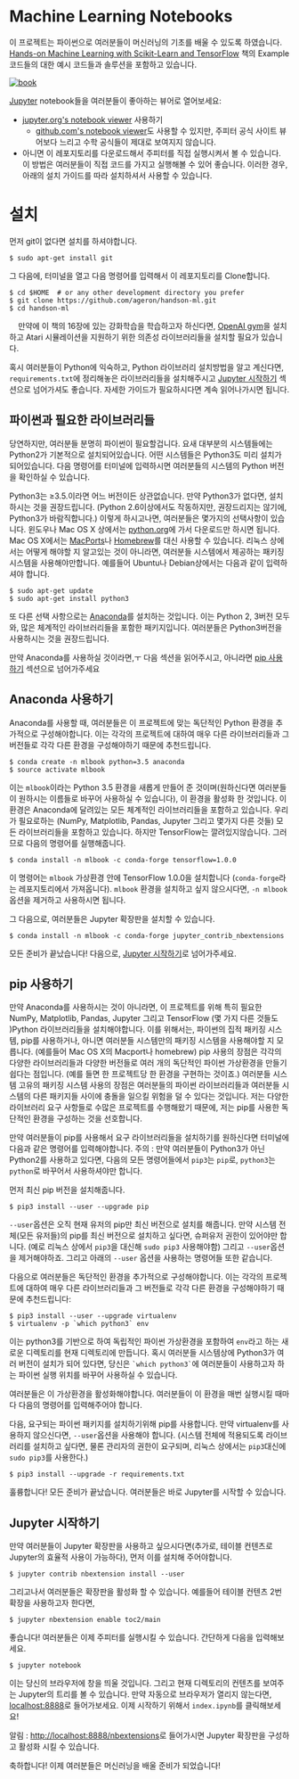 Machine Learning Notebooks
==========================

이 프로젝트는 파이썬으로 여러분들이 머신러닝의 기초를 배울 수 있도록 하였습니다. [Hands-on Machine Learning with Scikit-Learn and TensorFlow](http://shop.oreilly.com/product/0636920052289.do) 책의 Example 코드들의 대한 예시 코드들과 솔루션을 포함하고 있습니다.


[![book](http://akamaicovers.oreilly.com/images/0636920052289/cat.gif)](http://shop.oreilly.com/product/0636920052289.do)

[Jupyter](http://jupyter.org/) notebook들을 여러분들이 좋아하는 뷰어로 열어보세요:
* [jupyter.org's notebook viewer](http://nbviewer.jupyter.org/github/ageron/handson-ml/blob/master/index.ipynb) 사용하기
    * [github.com's notebook viewer](https://github.com/ageron/handson-ml/blob/master/index.ipynb)도 사용할 수 있지만, 주피터 공식 사이트 뷰어보다 느리고 수학 공식들이 제대로 보여지지 않습니다.
* 아니면 이 레포지토리를 다운로드해서 주피터를 직접 실행시켜서 볼 수 있습니다. 이 방법은 여러분들이 직접 코드를 가지고 실행해볼 수 있어 좋습니다. 이러한 경우, 아래의 설치 가이드를 따라 설치하셔서 사용할 수 있습니다.


# 설치
먼저 git이 없다면 설치를 하셔야합니다.

    $ sudo apt-get install git
    
그 다음에, 터미널을 열고 다음 명령어를 입력해서 이 레포지토리를 Clone합니다.

    $ cd $HOME  # or any other development directory you prefer
    $ git clone https://github.com/ageron/handson-ml.git
    $ cd handson-ml
    
만약에 이 책의 16장에 있는 강화학습을 학습하고자 하신다면, [OpenAI gym](https://gym.openai.com/docs)을 설치하고 Atari 시뮬레이션을 지원하기 위한 의존성 라이브러리들을 설치할 필요가 있습니다.

혹시 여러분들이 Python에 익숙하고, Python 라이브러리 설치방법을 알고 계신다면, `requirements.txt`에 정리해놓은 라이브러리들을 설치해주시고 [Jupyter 시작하기](#starting-jupyter) 섹션으로 넘어가셔도 좋습니다. 자세한 가이드가 필요하시다면 계속 읽어나가시면 됩니다.

## 파이썬과 필요한 라이브러리들
당연하지만, 여러분들 분명히 파이썬이 필요할겁니다. 요새 대부분의 시스템들에는 Python2가 기본적으로 설치되어있습니다. 어떤 시스템들은 Python3도 미리 설치가 되어있습니다. 다음 명령어를 터미널에 입력하시면 여러분들의 시스템의 Python 버전을 확인하실 수 있습니다.



Python3는 ≥3.5.이라면 어느 버전이든 상관없습니다. 만약 Python3가 없다면, 설치하시는 것을 권장드립니다. (Python 2.6이상에서도 작동하지만, 권장드리지는 않기에, Python3가 바람직합니다.) 이렇게 하시고나면, 여러분들은 몇가지의 선택사항이 있습니다. 윈도우나 Mac OS X 상에서는 [python.org](https://www.python.org/downloads/)에 가서 다운로드만 하시면 됩니다. Mac OS X에서는 [MacPorts](https://www.macports.org/)나 [Homebrew](https://brew.sh/)를 대신 사용할 수 있습니다. 리눅스 상에서는 어떻게 해야할 지 알고있는 것이 아니라면, 여러분들 시스템에서 제공하는 패키징 시스템을 사용해야만합니다. 예를들어 Ubuntu나 Debian상에서는 다음과 같이 입력하셔야 합니다.

    $ sudo apt-get update
    $ sudo apt-get install python3

또 다른 선택 사항으로는 [Anaconda](https://www.continuum.io/downloads)를 설치하는 것입니다. 이는 Python 2, 3버전 모두와, 많은 체계적인 라이브러리들을 포함한 패키지입니다. 여러분들은 Python3버전을 사용하시는 것을 권장드립니다.

만약 Anaconda를 사용하실 것이라면,ㅜ 다음 섹션을 읽어주시고, 아니라면 [pip 사용하기](#pip-) 섹션으로 넘어가주세요

## Anaconda 사용하기
Anaconda를 사용할 때, 여러분들은 이 프로젝트에 맞는 독단적인 Python 환경을 추가적으로 구성해야합니다. 이는 각각의 프로젝트에 대하여 매우 다른 라이브러리들과 그 버전들로 각각 다른 환경을 구성해야하기 때문에 추천드립니다.

    $ conda create -n mlbook python=3.5 anaconda
    $ source activate mlbook

이는 `mlbook`이라는 Python 3.5 환경을 새롭게 만들어 준 것이며(원하신다면 여러분들이 원하시는 이름들로 바꾸어 사용하실 수 있습니다), 이 환경을 활성화 한 것입니다. 이 환경은 Anaconda에 달려있는 모든 체계적인 라이브러리들을 포함하고 있습니다. 우리가 필요로하는 (NumPy, Matplotlib, Pandas, Jupyter 그리고 몇가지 다른 것들) 모든 라이브러리들을 포함하고 있습니다. 하지만 TensorFlow는 깔려있지않습니다. 그러므로 다음의 명령어를 실행해줍니다.

    $ conda install -n mlbook -c conda-forge tensorflow=1.0.0

이 명령어는 `mlbook` 가상환경 안에 TensorFlow 1.0.0을 설치합니다 (`conda-forge`라는 레포지토리에서 가져옵니다). `mlbook` 환경을 설치하고 싶지 않으시다면, `-n mlbook` 옵션을 제거하고 사용하시면 됩니다.

그 다음으로, 여러분들은 Jupyter 확장판을 설치할 수 있습니다. 

    $ conda install -n mlbook -c conda-forge jupyter_contrib_nbextensions

모든 준비가 끝났습니다! 다음으로, [Jupyter 시작하기](#starting-jupyter)로 넘어가주세요.

## pip 사용하기
만약 Anaconda를 사용하시는 것이 아니라면, 이 프로젝트를 위해 특히 필요한 NumPy, Matplotlib, Pandas, Jupyter 그리고 TensorFlow (몇 가지 다른 것들도 )Python 라이브러리들을 설치해야합니다. 이를 위해서는, 파이썬의 집적 패키징 시스템, pip를 사용하거나, 아니면 여러분들 시스템만의 패키징 시스템을 사용해야할 지 모릅니다. (예를들어 Mac OS X의 Macport나 homebrew) pip 사용의 장점은 각각의 다양한 라이브러리들과 다양한 버전들로 여러 개의 독단적인 파이썬 가상환경을 만들기 쉽다는 점입니다. (예를 들면 한 프로젝트당 한 환경을 구현하는 것이죠.) 여러분들 시스템 고유의 패키징 시스템 사용의 장점은 여러분들의 파이썬 라이브러리들과 여러분들 시스템의 다른 패키지들 사이에 충돌을 일으킬 위험을 덜 수 있다는 것입니다. 저는 다양한 라이브러리 요구 사항들로 수많은 프로젝트를 수행해왔기 때문에, 저는 pip를 사용한 독단적인 환경을 구성하는 것을 선호합니다. 

만약 여러분들이 pip를 사용해서 요구 라이브러리들을 설치하기를 원하신다면 터미널에 다음과 같은 명령어를 입력해야합니다.
주의 : 만약 여러분들이 Python3가 아닌 Python2를 사용하고 있다면, 다음의 모든 명령어들에서 `pip3`는 `pip`로, `python3`는 `python`로 바꾸어서 사용하셔야만 합니다. 

먼저 최신 pip 버전을 설치해줍니다.

    $ pip3 install --user --upgrade pip

`--user`옵션은 오직 현재 유저의 pip만 최신 버전으로 설치를 해줍니다. 만약 시스템 전체(모든 유저들)의 pip를 최신 버전으로 설치하고 싶다면, 슈퍼유저 권한이 있어야만 합니다. (예로 리눅스 상에서 `pip3`을 대신해 `sudo pip3` 사용해야함) 그리고 `--user`옵션을 제거해야하죠. 그리고 아래의 `--user` 옵션을 사용하는 명령어들 또한 같습니다. 

다음으로 여러분들은 독단적인 환경을 추가적으로 구성해야합니다. 이는 각각의 프로젝트에 대하여 매우 다른 라이브러리들과 그 버전들로 각각 다른 환경을 구성해야하기 때문에 추천드립니다:

    $ pip3 install --user --upgrade virtualenv
    $ virtualenv -p `which python3` env

이는 python3를 기반으로 하여 독립적인 파이썬 가상환경을 포함하여 `env`라고 하는 새로운 디렉토리를 현재 디렉토리에 만듭니다. 혹시 여러분들 시스템상에 Python3가 여러 버전이 설치가 되어 있다면, 당신은 `` `which python3` ``에 여러분들이 사용하고자 하는 파이썬 실행 위치를 바꾸어 사용하실 수 있습니다. 

여러분들은 이 가상환경을 활성화해야합니다. 여러분들이 이 환경을 매번 실행시킬 때마다 다음의 명령어를 입력해주어야 합니다.

다음, 요구되는 파이썬 패키지를 설치하기위해 pip를 사용합니다. 만약 virtualenv를 사용하지 않으신다면, `--user`옵션을 사용해야 합니다. (시스템 전체에 적용되도록 라이브러리를 설치하고 싶다면, 물론 관리자의 권한이 요구되며, 리눅스 상에서는 `pip3`대신에 `sudo pip3`를 사용한다.) 

    $ pip3 install --upgrade -r requirements.txt

훌륭합니다! 모든 준비가 끝났습니다. 여러분들은 바로 Jupyter를 시작할 수 있습니다.

## Jupyter 시작하기
만약 여러분들이 Jupyter 확장판을 사용하고 싶으시다면(추가로, 테이블 컨텐츠로 Jupyter의 효율적 사용이 가능하다), 먼저 이를 설치해 주어야합니다.

    $ jupyter contrib nbextension install --user

그리고나서 여러분들은 확장판을 활성화 할 수 있습니다. 예를들어 테이블 컨텐츠 2번 확장을 사용하고자 한다면, 

    $ jupyter nbextension enable toc2/main

좋습니다! 여러분들은 이제 주피터를 실행시킬 수 있습니다. 간단하게 다음을 입력해보세요.

    $ jupyter notebook

이는 당신의 브라우저에 창을 띄울 것입니다. 그리고 현재 디렉토리의 컨텐츠를 보여주는 Jupyter의 트리를 볼 수 있습니다. 만약 자동으로 브라우저가 열리지 않는다면, [localhost:8888](http://localhost:8888/tree)로 들어가보세요. 이제 시작하기 위해서 `index.ipynb`를 클릭해보세요!

알림 : [http://localhost:8888/nbextensions](http://localhost:8888/nbextensions)로 들어가시면 Jupyter 확장판을 구성하고 활성화 시킬 수 있습니다. 

축하합니다! 이제 여러분들은 머신러닝을 배울 준비가 되었습니다!

